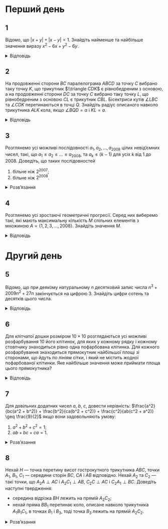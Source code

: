 # Перший день
## 1
Відомо, що $|x + y| + |x − y| = 1$. Знайдіть найменше та найбільше значення виразу $x^2 - 6x + y^2 - 6y$.

<details><summary>Відповідь</summary>

$\min(x^2 - 6x + y^2 - 6y) = -\frac{11}{2}$, $\max(x^2 - 6x + y^2 - 6y) = \frac{13}{2}$.
<details><summary>Розв’язання</summary>

Вираз $f = x^2 - 6x + y^2 - 6y = (x-3)^2 + (y-3)^2 - 18 = R^2 - 18$ буде максимальним (мінімальним) одночасно з максимумом (мінімумом) виразу $R^2 = (x-3)^2 + (y-3)^2$, а це є рівняння кола з центром в точці $(3,3)$ та радіусом $R$. Графіком рівняння $|x + y| + |x - y| = 1$ є квадрат, що утворений прямими $x = \pm \frac{1}{2}$, $y = \pm \frac{1}{2}$.

Отже максимальний радіус серед кіл, що перетинається з квадратом, буде мати коло, яке проходить через точку $B\left(-\frac{1}{2}, -\frac{1}{2}\right)$, а мінімальний — через точку $A\left(\frac{1}{2}, \frac{1}{2}\right)$. Таким чином маємо для максимуму $R^2 = \left(\frac{7}{2}\right)^2 + \left(\frac{7}{2}\right)^2 = \frac{49}{2}$, а тому $f_{\text{max}} = \frac{49}{2} - 18 = \frac{13}{2}$, а для мінімуму — $R^2 = \left(\frac{5}{2}\right)^2 + \left(\frac{5}{2}\right)^2 = \frac{25}{2}$ і $f_{\text{min}} = \frac{25}{2} - 18 = -\frac{11}{2}$.  
</details></details>

## 2
На продовженні сторони $BC$ паралелограма $ABCD$ за точку $C$ вибрано таку точку $K$, що трикутник $\\triangle CDK$ є рівнобедреним з основою, а на продовженні сторони $DC$ за точку $C$ вибрано таку точку $L$, що рівнобедреним з основою $CL$ є трикутник $CBL$. Бісектриси кутів $\angle LBC$ та $\angle CDK$ перетинаються в точці $Q$. Знайдіть радіус описаного навколо трикутника $ALK$ кола, якщо $\angle BQD = \alpha$ і $KL = a$.

<details><summary>Відповідь</summary>

$\frac{a}{2 \sin 2\alpha}$.
<details><summary>Розв’язання</summary>

Оскільки трапеція $ABKD$ рівнобічна, то точки $A$, $B$, $K$, $D$ лежать на одному колі, аналогічно на одному колі також лежать і точки $B$, $L$, $D$, $A$, таким чином усі п’ять точок $B$, $L$, $D$, $A$, $K$ лежать на описаному навколо $\\triangle ALK$ колі $w$. Діагоналі трапецій $ABKD$ і $BLDA$ рівні, оскільки одна з них спільна, тому $AL = AK$ і $\\triangle ALK$ — рівнобедрений. Оскільки $BQ$ бісектриса рівнобедреного $\\triangle LBC$, то $BQ \perp LC$ і $LC \parallel AB$, тому $BQ \perp AB$ і $\angle QBA = 90^\circ$, аналогічно $\angle QDA = 90^\circ$, звідки точки $Q$, $B$, $D$, $A$ лежать на одному колі, і це коло $w$. Оскільки кути $\angle BQD$ та $\angle ALK$ спираються на однакові хорди $BD = AK$, то $\angle ALK = \alpha$ і $\angle LAK = 180^\circ − 2\alpha$. За теоремою синусів для $\\triangle ALK$ маємо: $R = \frac{LK}{2\sin\angle LAK} = \frac{a}{2 \sin 2\alpha}$.
</details></details>

## 3
Розглянемо усі можливі послідовності $a_1, a_2, \ldots ,a_{2008}$ цілих невід’ємних чисел, такі, що $a_1 \le a_2 \le \ldots \le a_{2008}$, та $a_k \le (k − 1)$ для усіх $k$ від $1$ до $2008$. Доведіть, що таких послідовностей
1. більне ніж $2^{2007}$;
2. більне ніж $2^{2008}$.

<details><summary>Розв’язання</summary>

1. Спочатку побудуємо різні $2^{2007}$ різних послідовностей, які задовольняють умови задачі. В усіх послідовностях покладемо $a_1 = 0$. Для кожного наступного елементу послідовності покладемо його або „на 0 більше“, або „на 1 більше“, ніж попередній. Таким чином ми маємо $2^{2007}$ різних послідовностей. ММІ легко показати, що у кожної з цих послідовностей $a_k \le k − 1$. Для доведення строгої нерівності достатньо навести приклад принаймні однієї послідовності, яка не входить у наведений перелік $2^{2007}$ послідовностей, але задовольняє умови задачі. Наприклад, це може бути така послідовність: $(0,0,2,2,\ldots,2)$.
2. Назвемо **_гарною_** довільну неспадну послідовність цілих невід’ємних чисел $a_1 \le a_2 \le \ldots \le a_n$, яка задовольняє умову $a_k \le (k − 1)$, $k = \overline{1,n}$. Зауважимо, що довільна гарна послідовність довжини $(n +1)$ можна одержати з гарної послідовності довжини $n$, якщо додати член $a_{n+1}$, який задовольняє таку подвійну нерівність: $a_n \le a_{n+1} \le n$. Так само і навпаки, достатньо відкинути останній член у послідовності довжини $(n +1)$ і ми одержимо гарну послідовність довжини $n$.
    
    Позначимо кількість гарних послідовностей довжини $n$ через $n_x$. Очевидно, що можна побудувати щонайменше дві різні гарні послідовності довжини $(n +1)$, якщо покласти очевидні припустимі можливості для $a_{n+1}$: це $a_n$ чи $(a_n +1)$. Аналогічно, якщо продовжити міркування легко одержати такі нерівності: $x_{n+m} \geq 2^m x_n$.

    Тепер достатньо обчислити кількість послідовностей при малих значеннях $n$. Очевидно, що $x_1 = 1$, оскільки так послідовність лише одна: $(0)$. Так само просто одержати, що $x_2 = 2$, бо гарними є такі послідовності: $(0,0)$ та $(0,1)$. Тому вже маємо оцінку $x_{2008} \geq 2^{2006} x_2 = 2^{2007}$, але цього поки що недостатньо. Для одержання послідовностей довжини 3 бачимо, що можна додати третім елементом до $(0,0)$ одне з чисел 0, 1, 2, а до $(0,1)$ — 0, 1, тобто $x_3 = 5$ і $x_{2008} \geq 2^{2005}x_3=5\cdot2^{2005} > 2^{2007}$. Далі просто треба продовжити обчислення кількості гарних послідовностей при малих $n$: $(0,0,0) \rightarrow 0,1,2,3$, $(0,0,1),(0,1,1) \rightarrow 1,2,3$, $(0,0,2),(0,1,2) \rightarrow 2,3$, тобто усього 14 різних гарних послідовностей, тому $x_4 = 14$ і $x_{2008} \geq 2^{2004}x_4 = 14 \cdot 2^{2004} > 5 \cdot 2^{2005}$.

    З цих гарних послідовностей одна закінчується на **0**, тому дописати можна 0, 1, 2, 3, 4, три — на **1**, можна дописати 1, 2, 3, 4, п’ять — на **5**, можна дописати 2, 3, 4, п’ять — на **3**, можна дописати 3, 4. Тому усього — $5 \times 1 + 3 \cdot 4 + 5 \cdot 3 + 5 \cdot 2 = 42$, звідки вже маємо доведену першу оцінку: $x_{2008} \geq 2^{2003}x_5= 42 \cdot 2^{2003} > 32 \cdot 2^{2003} = 2^{2008}$. 
</details></details>

## 4
Розглянемо усі зростаючі геометричні прогресії. Серед них виберемо такі, які мають максимальну кількість $M$ спільних елементів з множиною $A = \{1,2,3,...,2008\}$. Знайдіть значення $M$.
<details><summary>Відповідь</summary>
11
<details><summary>Розв'язання</summary>

Нехай одна з прогресій $\{ a_n \}$, для якої досягається шуканий максимум $M$ має нульовий член $a_0$ і знаменник $q_0 > 1$. Вона має перетин з множиною $A$, нехай $n$ — найменше число з $A$, яке належить прогресії. Тоді можна визначити нову прогресію з першим членом $b_0 = n$ та тим самим знаменником $q_0$. У неї стільки ж членів, які належать множині $A$, тому її можна розглянути в якості початкової. Нехай наступний член з множини $A$, який міститься в прогресії дорівнює $m$, тобто в новій прогресії $b_0 = n$, $b_k = b_0 q_0^k = n q_0^k = m  \implies q_0^k = \frac{m}{n} = \frac{u}{v} \in \mathbb{Q}$, де $\frac{u}{v}$ — нескоротній дріб і $n\frac{u}{v} = m$. 

Покажемо, що при $1 \leq i < k$ $q_0^i \notin \mathbb{Q}$. Методом від супротивного, нехай $q_0^i = \frac{s}{t}$ — також нескоротній дріб. Тоді $(\frac{u}{v})^i = q_0^{k_i} = (\frac{s}{t})^k$. Тоді $u^it^k = s^kv^i$, звідки зрозуміло, що $u^i = s^k$ і $v^i = t^k$. Дійсно, $(u,v) = 1 \implies v^i \mid t^k$ і навпаки $t^k\mid v^i$. Оскільки $i < k$, то $v > t$ і $b_0 = n \mathop{\raisebox{-2pt}{\vdots}} v \implies b_0 = n \mathop{\raisebox{-2pt}{\vdots}} t$, тому $b_i = b_0 q_0^i = n \frac{s}{t} = \in \mathbb{N}$, що суперечить умові, що першим натуральним числом після $n$ буде $b_k = b_0q_0^k = n \frac{u}{v} = m$.

З доведеного випливає, що раціональними членами обраної геометричної прогресії можуть бути лише члени такого набору: $b_0$, $b_0 q_0^k$, $b_0 q_0^{2k}, \ldots$, тому можемо вибрати $q = q_0^k \in \mathbb{Q}$ і розглянути вже таку прогресію $(b_0, q)$ з цілим першим членом $b_0 = n$ та раціональним знаменником $q$, де $q = \frac{p}{r}$ — нескоротний дріб.

Серед усіх прогресій з цілими знаменниками найбільший перетин з $A$ очевидно має прогресія $(1,2)$, яка має 11 спільних точок — це степені двійки: $1, 2, 4, \ldots, 1024$. Припустимо, що існує прогресія з раціональним показником, яка має більше спільних цілих точок, нехай це буде прогресія $\left( n, \frac{p}{r} \right)$. Зрозуміло, що якщо буде цілим $c_k = n \left( \frac{p}{r} \right)^k$, тобто $r^k \mid n$, то цілими будуть і усі попередні $c_i$, $i = \overline{0, k}$. Таким чином, якщо прогресія буде мати принаймні 12 спільних точок, то у неї цілим повинно бути $c_{12} = n \left( \frac{p}{r} \right)^{11}$, але це означає, що $r^{11} \mid n$. Оскільки $\frac{p}{r} \notin \mathbb{N}$, то $r \geq 2$, тому $r^{11} \geq 2048$ і $n \geq 2048$ — одержана суперечність завершує доведення твердження, що більше ніж 11 спільних членів не може мати зростаюча геометрична прогресія з множиною $A$.
</details></details>

# Другий день
## 5
Відомо, що при деякому натуральному $n$ десятковий запис числа $n^3 + 2009n^2 + 27n$ закінчується на цифрою $3$. Знайдіть цифри сотень та десятків цього числа.
<details><summary>Відповідь</summary>
97
<details><summary>Розв’язання</summary>

Зрозуміло, що на відповідь не впливає число $2000n$, тому шукані цифри у чисел $A = n^3 + 2009n^2 + 27n$ та $B = n^3 + 9n^2 + 27n$ співпадають. Оскільки число $(B + 27)$ з одного боку дорівнює $(n + 3)^3$, тобто є кубом натурального числа, а з іншого закінчується на 0, то це число повинно закінчуватись на 000. Таким чином $B = \overline{X000} - 27 = \overline{Y973}$, де $X$, $Y$ деякі натуральні числа. Тому останні три цифри це 073.
</details></details>

## 6
Для клітчатої дошки розміром $10 \times 10$ розглядаються усі можливі розфарбування 10 його клітинок, для яких у кожному рядку і кожному стовпчику знаходиться рівно одна пофарбована клітинка. Для кожного розфарбування знаходиться прямокутник найбільшої площі зі сторонами, що йдуть по лініям сітки, і який не містить жодної пофарбованої клітинки. Яке найбільше значення може приймати площа цього прямокутника?

<details><summary>Відповідь</summary>
25
<details><summary>Розв’язання</summary>

Надалі розглядаємо прямокутники зі сторонами, що йдуть вздовж ліній сітки. Нехай на дошці знаходиться прямокутник розміру $A \times B$ без помічених клітинок ($A$ — ширина, $B$ — висота). У $A$ стовпчиках, де лежить прямокутник, має знаходитися $A$ помічених клітинок (за умовою). З іншого боку, ці $A$ клітинок будуть знаходитися у рядках, відмінних від тих $B$ рядків, що містять даний прямокутник. Залишається $(10 − B)$ рядків, і маємо необхідною умовою $10 − B \geq A$ (інакше $A$ помічених клітинок неможливо буде розмістити у $(10 − B)$ рядках по одній у кожному). $A + B \leq 10$ (те ж саме одержали б, якщо би розглядали $B$ рядків). За таких умов максимальну площу буде мати прямокутник $5 \times 5$ (площа $A(10 − A) \le (\frac{A+10-A}{2})^2 = 25$ за нерівністю Коші, або як парабола гілками вниз). Нескладно побудувати приклад, де ця площа досягається.
</details></details>

## 7
Для довільних додатних чисел $a$, $b$, $c$, довести нерівність: $\frac{a^2}{bc(a^2 + b^2)} + \frac{b^2}{ca(b^2 + c^2)} + \frac{c^2}{ab(c^2 + a^2)} \geq \frac{9}{2}$ якщо вони задовольняють умову:
1. $a^2 + b^2 + c^2 = 1$;
2. $ab + bc + ca = 1$.
<details><summary>Розв’язання</summary>

1. Перепишемо нерівність у вигляді: $A = \frac{a^3}{a^2 + b^2} + \frac{b^3}{b^2 + c^2} + \frac{c^3}{c^2 + a^2} \geq \frac{9}{2} abc$. З нерівності між середніми маємо
    ```math
    A \geq 3 \cdot \sqrt[3]{\frac{(abc)^2}{(a^2 + b^2)(b^2 + c^2)(c^2 + a^2)}} = 3 \cdot \frac{abc}{\sqrt[3]{(1 - a^2)(1 - b^2)(1 - c^2)}} \geq \frac{3abc}{\frac{(1 - a^2) + (1 - b^2) + (1 - c^2)}{3}} = \frac{9abc}{3 - (a^2 + b^2 + c^2)} = \frac{9}{2} abc
    ```
    що й треба було довести.
2. Розглянемо допоміжну нерівність:  $\frac{a^3}{a^2 + b^2} \geq a - \frac{b}{2}$, яка доводиться простими перетвореннями $2a^3 \geq (a^2 + b^2)(2a - b) = 2a^3 + 2ab^2 - a^2b - b^3 \iff b(a - b)^2 \geq 0$.
    ```math
    \frac{a^2}{bc(a^2 + b^2)} + \frac{b^2}{ca(b^2 + c^2)} + \frac{c^2}{ab(c^2 + a^2)} = \frac{1}{abc} \left( \frac{a^3}{a^2+b^2} +  \frac{b^3}{b^2+c^2} + \frac{c^3}{c^2+a^2} \right) \geq \frac{1}{abc} \left( 1 - \frac{b}{2} + b - \frac{c}{2} + c - \frac{a}{2} \right) = \frac{a+b+c}{2abc} = \frac{(a+b+c)(ab+bc+ac)}{2abc} \geq \frac{3 \sqrt[3]{abc} \cdot 3\sqrt[3]{a^2b^2c^2}}{2abc} = \frac{9}{2}
    ```
    Легко бачити, що пункт **1.** так само можна зробити цим шляхом.
</details>

## 8
Нехай $H$ — точка перетину висот гострокутного трикутника $ABC$, точки $A_1$, $B_1$, $C_1$ — середини сторін $BC$, $CA$ і $AB$ відповідно. Нехай $A_2$ та $C_2$ — такі точки, що $A_2A \perp AC$ і $A_2C_1 \perp AB$, $C_2C \perp AC$ і $C_2A_1 \perp BC$. Доведіть наступні твердження:
- середина відрізка $BH$ лежить на прямій $A_2C_2$;
- нехай пряма $BB_1$ перетинає коло, описане навколо трикутника $A_1B_1C_1$, в точках $B_1$ і $B_3$, тоді точка $B_3$ лежить на прямій $A_2C_2$.

<details><summary>Розв’язання</summary>

Позначимо через $H_2$ середину відрізку $BH$. Нехай $w_A$, $w_C$ — кола, з центрами в $A_2$, $C_2$, та радіусами $A_2A$ і $C_2C$ відповідно. Тоді вони дотикаються до прямої $AC$ у відповідних кінцях відрізку $AC$ та проходять через точу $B$, бо точки $A_2$, $C_2$ лежать на відповідних серединних перпендикулярах. При цьому степінь точки $B_1$ відносно цих кіл рівна, отже радикальна вісь цих кіл — пряма $BB_1$. Нехай $B_4$ — їх друга точка перетину. Тоді за теоремою про дотичну і хорду маємо $\angle B_4AC = \angle B_4BA$, $\angle B_4CA = \angle B_4BC \implies \angle CB_4A = \pi - \angle B_4BA - \angle B_4BC = \pi - \angle ABC = \angle AHC$, отже точки $A$, $B_4$, $C$, $H$ лежать на одному колі. Гомотетія з центром в $B$ і коефіцієнтом $\frac{1}{2}$ переводить описане навколо $\triangle AHC$ коло, що описане навколо $\triangle A_1B_2C_1$, а отже відрізок $B_4H$ у відрізок $B_3B_2$ відповідно. При цьому $B_1B_2$ — діаметр останнього кола, тому $B_3B_2 \perp BB_1$, отже $B_2$ лежить на серединному перпендикулярі до $BB_4$, на якому також лежать точки $A_2$, $C_2$, як центри кіл, що проходять через $B$, $B_4$.
</details>